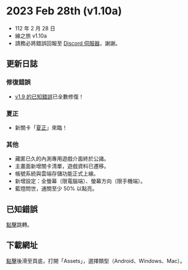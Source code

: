 # 2023 Feb 28th (v1.10a)
- 112 年 2 月 28 日
- 線之旅 v1.10a
- 請務必將錯誤回報至 [Discord 伺服器](http://discord.gg/2c6Hjcm)，謝謝。

## 更新日誌
### 修復錯誤
- [v1.9 的已知錯誤](https://github.com/ZutekDL/A-Lines-Journey/blob/main/Known%20Bugs%20已知錯誤/國文/v1.9.md#v19b)已全數修復！

### 夏正
- 新關卡「[夏正](https://github.com/ZutekDL/A-Lines-Journey/blob/main/關於線之旅.md#夏正)」來臨！

### 其他
- 藏匿已久的內測專用遊戲介面終於公諸。
- 主畫面新增關卡清單，遊戲資料已遷移。
- 帳號系統與雲端存儲功能正式上線。
- 新增設定：全螢幕（限電腦端）、螢幕方向（限手機端）。
- 藍燈問世，通關至少 50% 以點亮。

## 已知錯誤
[點擊](https://github.com/ZutekDL/A-Lines-Journey/blob/main/Known%20Bugs%20已知錯誤/國文/v1.10.md#v110a)跳轉。

## 下載網址
[點擊](https://github.com/ZutekDL/A-Lines-Journey/releases/tag/v1.10a)後滑至頁底，打開「Assets」，選擇類型（Android、Windows、Mac）。